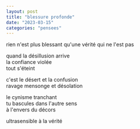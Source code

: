 ```yaml
---
layout: post
title: "blessure profonde"
date: "2023-03-15"
categories: "pensees"
---
```


rien n'est plus blessant qu'une vérité qui ne l'est pas  

quand la désillusion arrive  
la confiance violée  
tout s'éteint  

c'est le désert et la confusion  
ravage mensonge et désolation  

le cynisme tranchant  
tu bascules dans l'autre sens  
à l'envers du décors

ultrasensible à la vérité

